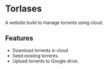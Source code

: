 # Torlases

A website build to manage torrents using cloud.

## Features

- Download torrents in cloud
- Seed existing torrents.
- Upload torrents to Google drive.
